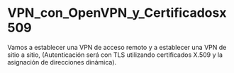 # VPN_con_OpenVPN_y_Certificadosx509
Vamos a establecer una VPN de acceso remoto y a establecer una VPN de sitio a sitio, (Autenticación será con TLS utilizando certificados X.509 y la asignación de direcciones dinámica). 
